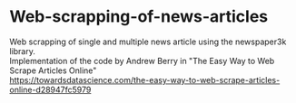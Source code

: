 # Web-scrapping-of-news-articles
Web scrapping of single and multiple news article using the newspaper3k library.<br>
Implementation of the code by Andrew Berry in "The Easy Way to Web Scrape Articles Online" <br>
https://towardsdatascience.com/the-easy-way-to-web-scrape-articles-online-d28947fc5979

